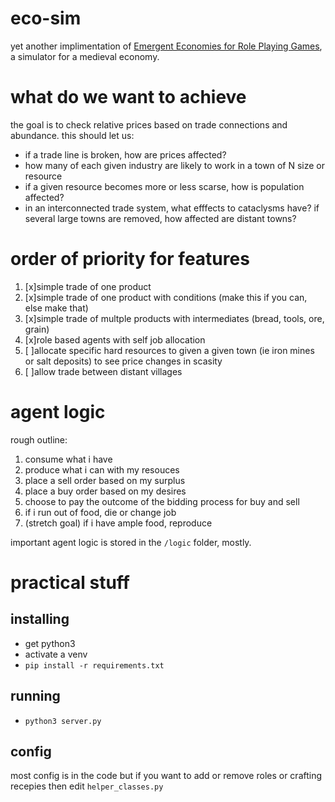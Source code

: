 # eco-sim
yet another implimentation of [Emergent Economies for Role Playing Games](https://ianparberry.com/pubs/econ.pdf), a simulator for a medieval economy. 

# what do we want to achieve
the goal is to check relative prices based on trade connections and abundance. this should let us:
- if a trade line is broken, how are prices affected?
- how many of each given industry are likely to work in a town of N size or resource
- if a given resource becomes more or less scarse, how is population affected?
- in an interconnected trade system, what efffects to cataclysms have? if several large towns are removed, how affected are distant towns?

# order of priority for features
1. [x]simple trade of one product
2. [x]simple trade of one product with conditions (make this if you can, else make that)
3. [x]simple trade of multple products with intermediates (bread, tools, ore, grain)
4. [x]role based agents with self job allocation
5. [ ]allocate specific hard resources to given a given town (ie iron mines or salt deposits) to see price changes in scasity 
6. [ ]allow trade between distant villages

# agent logic
rough outline:
1. consume what i have
2. produce what i can with my resouces
3. place a sell order based on my surplus
4. place a buy order based on my desires
5. choose to pay the outcome of the bidding process for buy and sell
6. if i run out of food, die or change job
7. (stretch goal) if i have ample food, reproduce

important agent logic is stored in the `/logic` folder, mostly.

# practical stuff
## installing
- get python3
- activate a venv
- `pip install -r requirements.txt`
## running
- `python3 server.py`
## config
most config is in the code but if you want to add or remove roles or crafting recepies then edit `helper_classes.py`
